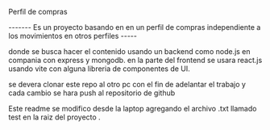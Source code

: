Perfil de compras

------- Es un proyecto basando en en un perfil de compras independiente a los movimientos en otros perfiles -----

donde se busca hacer el contenido usando un backend como node.js en compania con express y mongodb.
en la parte del frontend se usara react.js usando vite con alguna libreria de componentes de UI.

se devera clonar este repo al otro pc con el fin de adelantar el trabajo y cada cambio
se hara push al repositorio de github


Este readme se modifico desde la laptop agregando el archivo .txt llamado test en la raiz del proyecto .